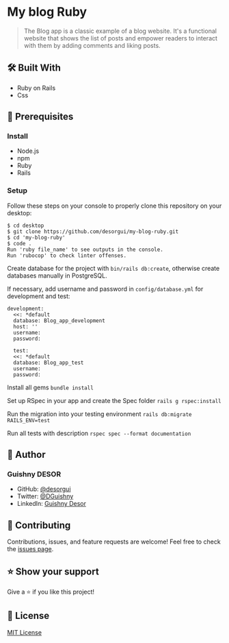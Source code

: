 # My blog Ruby
> The Blog app is a classic example of a blog website. It's a functional website that shows the list of posts and empower readers to interact with them by adding comments and liking posts. 

## 🛠️ Built With

- Ruby on Rails
- Css

## 🧮 Prerequisites

### Install
- Node.js
- npm
- Ruby
- Rails

### Setup

Follow these steps on your console to properly clone this repository on your desktop:

```
$ cd desktop
$ git clone https://github.com/desorgui/my-blog-ruby.git
$ cd 'my-blog-ruby'
$ code .
Run 'ruby file_name' to see outputs in the console.
Run 'rubocop' to check linter offenses.
```

Create database for the project with `bin/rails db:create`, otherwise create databases manually in PostgreSQL.

If necessary, add username and password in `config/database.yml` for development and test:
```
development:
  <<: *default
  database: Blog_app_development
  host: ''
  username:
  password:
  
  test:
  <<: *default
  database: Blog_app_test
  username:
  password:
```

Install all gems `bundle install`

Set up RSpec in your app and create the Spec folder `rails g rspec:install`

Run the migration into your testing environment `rails db:migrate RAILS_ENV=test`

Run all tests with description `rspec spec --format documentation`

## 👤 Author

### Guishny DESOR

- GitHub: [@desorgui](https://github.com/desorgui)
- Twitter: [@DGuishny](https://twitter.com/DGuishny)
- LinkedIn: [Guishny Desor](https://www.linkedin.com/in/guishny-desor-5421a01a9/)

## 🤝 Contributing

Contributions, issues, and feature requests are welcome!
Feel free to check the [issues page](https://github.com/desorgui/my-blog-ruby/issues).

## ⭐️ Show your support

Give a ⭐️ if you like this project!

## 📝 License

[MIT License](./LICENCE.md)
